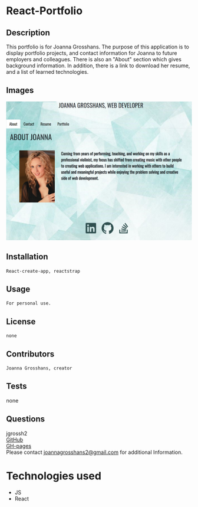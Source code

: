 # React-Portfolio

## Description

This portfolio is for Joanna Grosshans. The purpose of this application is to display portfolio projects, and contact information for Joanna to future employers and colleagues. There is also an "About" section which gives background information. In addition, there is a link to download her resume, and a list of learned technologies.

## Images 
![budget-tracker homepage](./public/portfolio-image.png) <br>

## Installation
    React-create-app, reactstrap
## Usage
    For personal use.
## License
    none
## Contributors
    Joanna Grosshans, creator
## Tests
   none
## Questions
jgrossh2 <br />
[GitHub](https://github.com/jgrossh2/react-portfolio) <br />
[GH-pages](https://jgrossh2.github.io/react-portfolio/) <br />
Please contact <joannagrosshans2@gmail.com> for additional Information.

# Technologies used
 * JS <br>
 * React 
